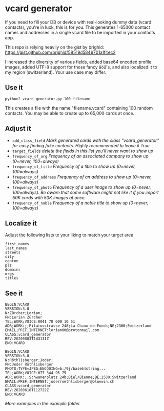 # vcard generator
If you need to fill your DB or device with real-looking dummy data (vcard contacts), you're in luck, this is for you. This generates 1-65000 contact names and addresses in a single vcard file to be imported in your contacts app.

This repo is relying heavily on the gist by brighid:
https://gist.github.com/brighid/58519d5849701a1f4ec2

I increased the diversity of various fields, added base64 encoded profile images, added UTF-8 support for those fancy äöü's, and also localized it to my region (switzerland).
Your use case may differ.

## Use it
```
python2 vcard_generator.py 100 filename
```
This creates a file with the name "filename.vcard" containing 100 random contacts. You may be able to create up to 65,000 cards at once.

## Adjust it
- `add_class_field` *Mark generated cards with the class "vcard_generator" for easy finding fake contacts. Highly recommended to leave it True.*
- `target_fields` *delete the fields in this list you'll never want to show up*
- `frequency_of_org` *Frequency of an associated company to show up (0=never, 100=always)*
- `frequency_of_title` *Frequency of a title to show up (0=never, 100=always)*
- `frequency_of_address` *Frequency of an address to show up (0=never, 100=always)*
- `frequency_of_photo` *Frequency of a user image to show up (0=never, 100=always). Be aware that some software might not like it if you import 50K cards with 50K images at once.*
- `frequency_of_noble` *Frequency of a noble title to show up (0=never, 100=always)*

## Localize it
Adjust the following lists to your liking to match your target area.
```
first_names
last_names
streets
city
canton
plz
domains
orgs
titles
```

## See it
```
BEGIN:VCARD
VERSION:3.0
N:Zürcher;Lorian;
FN:Lorian Zürcher
TEL;WORK;VOICE:0041 78 600 10 51
ADR;WORK:;;Pilatusstrasse 248;La Chaux-de-Fonds;NE;2300;Switzerland
EMAIL;PREF;INTERNET:lorian80@protonmail.com
CLASS:vcard_generator
REV:20200803T143131Z
END:VCARD
```
```
BEGIN:VCARD
VERSION:3.0
N:Röthlisberger;Joder;
FN:Joder Röthlisberger
PHOTO;TYPE=JPEG;ENCODING=b:/9j/base64string...
TEL;WORK;VOICE:077 344 95 75
ADR;WORK:;;Schwanenplatz 24b;Biel/Bienne;BE;2500;Switzerland
EMAIL;PREF;INTERNET:joderroethlisberger@bluewin.ch
CLASS:vcard_generator
REV:20200610T112722Z
END:VCARD
```
*More examples in the example folder.*
